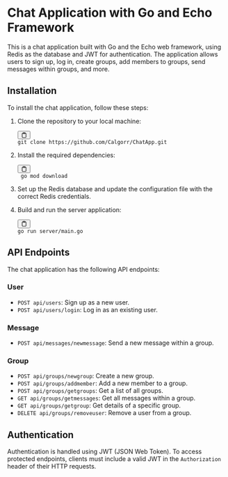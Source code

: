 <h1>Chat Application with Go and Echo Framework</h1><p>This is a chat application built with Go and the Echo web framework, using Redis as the database and JWT for authentication. The application allows users to sign up, log in, create groups, add members to groups, send messages within groups, and more.</p><h2>Installation</h2><p>To install the chat application, follow these steps:</p><ol><li><p>Clone the repository to your local machine:</p><pre><div class="bg-black rounded-md mb-4"><div class="flex items-center relative text-gray-200 bg-gray-800 px-4 py-2 text-xs font-sans justify-between rounded-t-md"><span></span><button class="flex ml-auto gap-2"><svg stroke="currentColor" fill="none" stroke-width="2" viewBox="0 0 24 24" stroke-linecap="round" stroke-linejoin="round" class="h-4 w-4" height="1em" width="1em" xmlns="http://www.w3.org/2000/svg"><path d="M16 4h2a2 2 0 0 1 2 2v14a2 2 0 0 1-2 2H6a2 2 0 0 1-2-2V6a2 2 0 0 1 2-2h2"></path><rect x="8" y="2" width="8" height="4" rx="1" ry="1"></rect></svg></button></div><div class="p-4 overflow-y-auto"><code class="!whitespace-pre hljs language-bash">git <span class="hljs-built_in">clone</span> https://github.com/Calgorr/ChatApp.git
</code></div></div></pre></li><li><p>Install the required dependencies:</p><pre><div class="bg-black rounded-md mb-4"><div class="flex items-center relative text-gray-200 bg-gray-800 px-4 py-2 text-xs font-sans justify-between rounded-t-md"><span></span><button class="flex ml-auto gap-2"><svg stroke="currentColor" fill="none" stroke-width="2" viewBox="0 0 24 24" stroke-linecap="round" stroke-linejoin="round" class="h-4 w-4" height="1em" width="1em" xmlns="http://www.w3.org/2000/svg"><path d="M16 4h2a2 2 0 0 1 2 2v14a2 2 0 0 1-2 2H6a2 2 0 0 1-2-2V6a2 2 0 0 1 2-2h2"></path><rect x="8" y="2" width="8" height="4" rx="1" ry="1"></rect></svg></button></div><div class="p-4 overflow-y-auto"><code class="!whitespace-pre hljs language-go"><span class="hljs-keyword"></span> go mod download
</code></div></div></pre></li><li><p>Set up the Redis database and update the configuration file with the correct Redis credentials.</p></li><li><p>Build and run the server application:</p><pre><div class="bg-black rounded-md mb-4"><div class="flex items-center relative text-gray-200 bg-gray-800 px-4 py-2 text-xs font-sans justify-between rounded-t-md"><span></span><button class="flex ml-auto gap-2"><svg stroke="currentColor" fill="none" stroke-width="2" viewBox="0 0 24 24" stroke-linecap="round" stroke-linejoin="round" class="h-4 w-4" height="1em" width="1em" xmlns="http://www.w3.org/2000/svg"><path d="M16 4h2a2 2 0 0 1 2 2v14a2 2 0 0 1-2 2H6a2 2 0 0 1-2-2V6a2 2 0 0 1 2-2h2"></path><rect x="8" y="2" width="8" height="4" rx="1" ry="1"></rect></svg></button></div><div class="p-4 overflow-y-auto"><code class="!whitespace-pre hljs language-go"><span class="hljs-keyword">go</span> run server/main.<span class="hljs-keyword">go</span>
</code></div></div></pre></li></ol><h2>API Endpoints</h2><p>The chat application has the following API endpoints:</p><h3>User</h3><ul><li><code>POST api/users</code>: Sign up as a new user.</li><li><code>POST api/users/login</code>: Log in as an existing user.</li></ul><h3>Message</h3><ul><li><code>POST api/messages/newmessage</code>: Send a new message within a group.</li></ul><h3>Group</h3><ul><li><code>POST api/groups/newgroup</code>: Create a new group.</li><li><code>POST api/groups/addmember</code>: Add a new member to a group.</li><li><code>POST api/groups/getgroups</code>: Get a list of all groups.</li><li><code>GET api/groups/getmessages</code>: Get all messages within a group.</li><li><code>GET api/groups/getgroup</code>: Get details of a specific group.</li><li><code>DELETE api/groups/removeuser</code>: Remove a user from a group.</li></ul><h2>Authentication</h2><p>Authentication is handled using JWT (JSON Web Token). To access protected endpoints, clients must include a valid JWT in the <code>Authorization</code> header of their HTTP requests.
